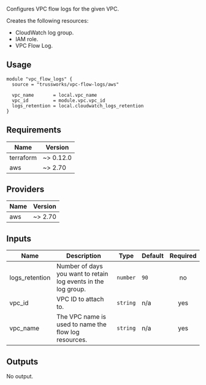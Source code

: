 Configures VPC flow logs for the given VPC.

Creates the following resources:

* CloudWatch log group.
* IAM role.
* VPC Flow Log.

## Usage

```hcl
module "vpc_flow_logs" {
  source = "trussworks/vpc-flow-logs/aws"

  vpc_name       = local.vpc_name
  vpc_id         = module.vpc.vpc_id
  logs_retention = local.cloudwatch_logs_retention
}
```

<!-- BEGINNING OF PRE-COMMIT-TERRAFORM DOCS HOOK -->
## Requirements

| Name | Version |
|------|---------|
| terraform | ~> 0.12.0 |
| aws | ~> 2.70 |

## Providers

| Name | Version |
|------|---------|
| aws | ~> 2.70 |

## Inputs

| Name | Description | Type | Default | Required |
|------|-------------|------|---------|:--------:|
| logs\_retention | Number of days you want to retain log events in the log group. | `number` | `90` | no |
| vpc\_id | VPC ID to attach to. | `string` | n/a | yes |
| vpc\_name | The VPC name is used to name the flow log resources. | `string` | n/a | yes |

## Outputs

No output.

<!-- END OF PRE-COMMIT-TERRAFORM DOCS HOOK -->
